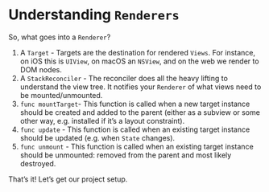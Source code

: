 # Understanding `Renderers`
So, what goes into a `Renderer`?

1. A `Target` - Targets are the destination for rendered `Views`. For instance, on iOS this is `UIView`, on macOS an `NSView`, and on the web we render to DOM nodes.
2. A `StackReconciler` - The reconciler does all the heavy lifting to understand the view tree. It notifies your `Renderer` of what views need to be mounted/unmounted.
3. `func mountTarget`- This function is called when a new target instance should be created and added to the parent (either as a subview or some other way, e.g. installed if it’s a layout constraint).
4. `func update` - This function is called when an existing target instance should be updated (e.g. when `State` changes).
5. `func unmount` - This function is called when an existing target instance should be unmounted: removed from the parent and most likely destroyed.

That’s it! Let’s get our project setup.
